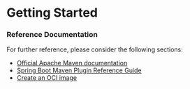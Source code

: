 # Getting Started

### Reference Documentation
For further reference, please consider the following sections:

* [Official Apache Maven documentation](https://maven.apache.org/guides/index.html)
* [Spring Boot Maven Plugin Reference Guide](https://docs.spring.io/spring-boot/docs/2.4.0-RC1/maven-plugin/reference/html/)
* [Create an OCI image](https://docs.spring.io/spring-boot/docs/2.4.0-RC1/maven-plugin/reference/html/#build-image)

